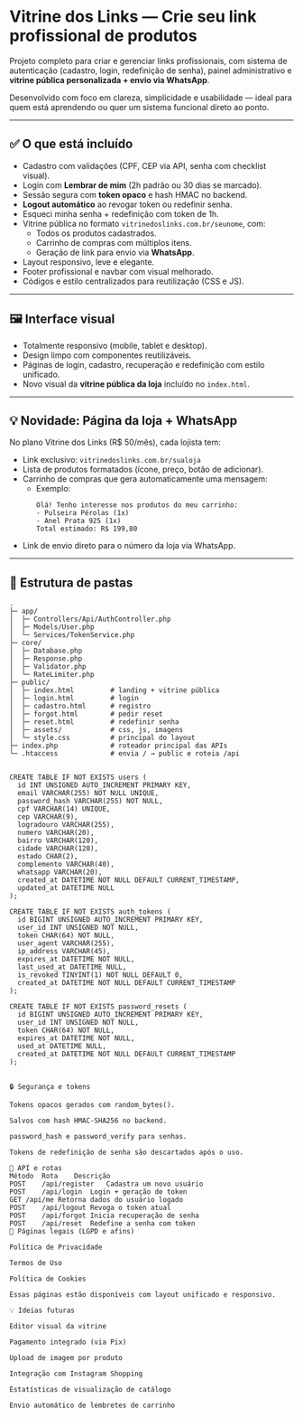 # Vitrine dos Links — Crie seu link profissional de produtos

Projeto completo para criar e gerenciar links profissionais, com sistema de autenticação (cadastro, login, redefinição de senha), painel administrativo e **vitrine pública personalizada + envio via WhatsApp**.

Desenvolvido com foco em clareza, simplicidade e usabilidade — ideal para quem está aprendendo ou quer um sistema funcional direto ao ponto.

---

## ✅ O que está incluído

- Cadastro com validações (CPF, CEP via API, senha com checklist visual).
- Login com **Lembrar de mim** (2h padrão ou 30 dias se marcado).
- Sessão segura com **token opaco** e hash HMAC no backend.
- **Logout automático** ao revogar token ou redefinir senha.
- Esqueci minha senha + redefinição com token de 1h.
- Vitrine pública no formato `vitrinedoslinks.com.br/seunome`, com:
  - Todos os produtos cadastrados.
  - Carrinho de compras com múltiplos itens.
  - Geração de link para envio via **WhatsApp**.
- Layout responsivo, leve e elegante.
- Footer profissional e navbar com visual melhorado.
- Códigos e estilo centralizados para reutilização (CSS e JS).

---

## 🖼️ Interface visual

- Totalmente responsivo (mobile, tablet e desktop).
- Design limpo com componentes reutilizáveis.
- Páginas de login, cadastro, recuperação e redefinição com estilo unificado.
- Novo visual da **vitrine pública da loja** incluído no `index.html`.

---

## 💡 Novidade: Página da loja + WhatsApp

No plano Vitrine dos Links (R$ 50/mês), cada lojista tem:

- Link exclusivo: `vitrinedoslinks.com.br/sualoja`
- Lista de produtos formatados (ícone, preço, botão de adicionar).
- Carrinho de compras que gera automaticamente uma mensagem:
  - Exemplo:
    ```
    Olá! Tenho interesse nos produtos do meu carrinho:
    - Pulseira Pérolas (1x)
    - Anel Prata 925 (1x)
    Total estimado: R$ 199,80
    ```
- Link de envio direto para o número da loja via WhatsApp.

---

## 📁 Estrutura de pastas

```text
.
├─ app/
│  ├─ Controllers/Api/AuthController.php
│  ├─ Models/User.php
│  └─ Services/TokenService.php
├─ core/
│  ├─ Database.php
│  ├─ Response.php
│  ├─ Validator.php
│  └─ RateLimiter.php
├─ public/
│  ├─ index.html         # landing + vitrine pública
│  ├─ login.html         # login
│  ├─ cadastro.html      # registro
│  ├─ forgot.html        # pedir reset
│  ├─ reset.html         # redefinir senha
│  ├─ assets/            # css, js, imagens
│  └─ style.css          # principal do layout
├─ index.php             # roteador principal das APIs
└─ .htaccess             # envia / → public e roteia /api


CREATE TABLE IF NOT EXISTS users (
  id INT UNSIGNED AUTO_INCREMENT PRIMARY KEY,
  email VARCHAR(255) NOT NULL UNIQUE,
  password_hash VARCHAR(255) NOT NULL,
  cpf VARCHAR(14) UNIQUE,
  cep VARCHAR(9),
  logradouro VARCHAR(255),
  numero VARCHAR(20),
  bairro VARCHAR(120),
  cidade VARCHAR(120),
  estado CHAR(2),
  complemento VARCHAR(40),
  whatsapp VARCHAR(20),
  created_at DATETIME NOT NULL DEFAULT CURRENT_TIMESTAMP,
  updated_at DATETIME NULL
);

CREATE TABLE IF NOT EXISTS auth_tokens (
  id BIGINT UNSIGNED AUTO_INCREMENT PRIMARY KEY,
  user_id INT UNSIGNED NOT NULL,
  token CHAR(64) NOT NULL,
  user_agent VARCHAR(255),
  ip_address VARCHAR(45),
  expires_at DATETIME NOT NULL,
  last_used_at DATETIME NULL,
  is_revoked TINYINT(1) NOT NULL DEFAULT 0,
  created_at DATETIME NOT NULL DEFAULT CURRENT_TIMESTAMP
);

CREATE TABLE IF NOT EXISTS password_resets (
  id BIGINT UNSIGNED AUTO_INCREMENT PRIMARY KEY,
  user_id INT UNSIGNED NOT NULL,
  token CHAR(64) NOT NULL,
  expires_at DATETIME NOT NULL,
  used_at DATETIME NULL,
  created_at DATETIME NOT NULL DEFAULT CURRENT_TIMESTAMP
);


🔒 Segurança e tokens

Tokens opacos gerados com random_bytes().

Salvos com hash HMAC-SHA256 no backend.

password_hash e password_verify para senhas.

Tokens de redefinição de senha são descartados após o uso.

📨 API e rotas
Método	Rota	Descrição
POST	/api/register	Cadastra um novo usuário
POST	/api/login	Login + geração de token
GET	/api/me	Retorna dados do usuário logado
POST	/api/logout	Revoga o token atual
POST	/api/forgot	Inicia recuperação de senha
POST	/api/reset	Redefine a senha com token
📑 Páginas legais (LGPD e afins)

Política de Privacidade

Termos de Uso

Política de Cookies

Essas páginas estão disponíveis com layout unificado e responsivo.

💡 Ideias futuras

Editor visual da vitrine

Pagamento integrado (via Pix)

Upload de imagem por produto

Integração com Instagram Shopping

Estatísticas de visualização de catálogo

Envio automático de lembretes de carrinho

